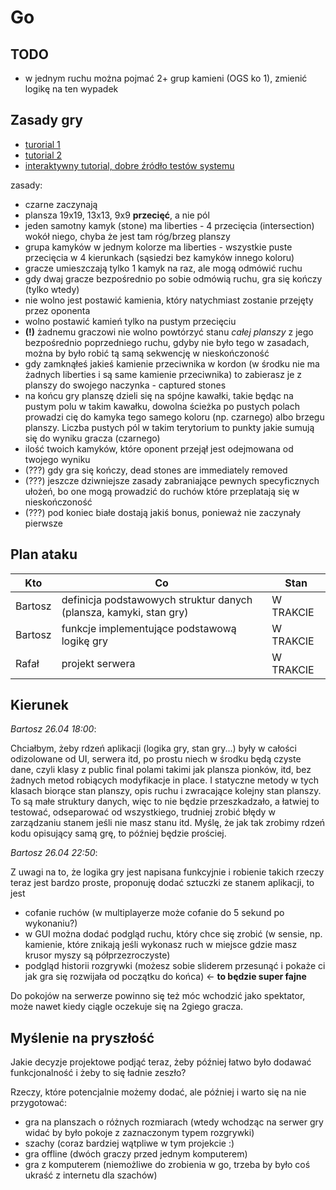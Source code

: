 # Go

## TODO
* w jednym ruchu można pojmać 2+ grup kamieni (OGS ko 1), zmienić logikę na ten wypadek

## Zasady gry
* [turorial 1](https://www.youtube.com/watch?v=5PTXdR8hLlQ)
* [tutorial 2](https://www.youtube.com/watch?v=YPMog4LAmvg)
* [interaktywny tutorial, dobre źródło testów systemu](https://online-go.com/learn-to-play-go/)

zasady:
* czarne zaczynają
* plansza 19x19, 13x13, 9x9 **przecięć**, a nie pól
* jeden samotny kamyk (stone) ma liberties - 4 przecięcia (intersection) wokół niego, chyba że jest tam róg/brzeg planszy
* grupa kamyków w jednym kolorze ma liberties - wszystkie puste przecięcia w 4 kierunkach (sąsiedzi bez kamyków innego koloru)
* gracze umieszczają tylko 1 kamyk na raz, ale mogą odmówić ruchu
* gdy dwaj gracze bezpośrednio po sobie odmówią ruchu, gra się kończy (tylko wtedy)
* nie wolno jest postawić kamienia, który natychmiast zostanie przejęty przez oponenta
* wolno postawić kamień tylko na pustym przecięciu
* **(!)** żadnemu graczowi nie wolno powtórzyć stanu *całej planszy* z jego bezpośrednio poprzedniego ruchu, gdyby nie było
tego w zasadach, można by było robić tą samą sekwencję w nieskończoność
* gdy zamknąłeś jakieś kamienie przeciwnika w kordon (w środku nie ma żadnych liberties i są same kamienie przeciwnika) to
zabierasz je z planszy do swojego naczynka - captured stones
* na końcu gry planszę dzieli się na spójne kawałki, takie będąc na pustym polu w takim kawałku, dowolna ścieżka po pustych
polach prowadzi cię do kamyka tego samego koloru (np. czarnego) albo brzegu planszy. Liczba pustych pól w takim terytorium to
punkty jakie sumują się do wyniku gracza (czarnego)
* ilość twoich kamyków, które oponent przejął jest odejmowana od twojego wyniku
* (???) gdy gra się kończy, dead stones are immediately removed
* (???) jeszcze dziwniejsze zasady zabraniające pewnych specyficznych ułożeń, bo one mogą prowadzić do ruchów które przeplatają
się w nieskończoność
* (???) pod koniec białe dostają jakiś bonus, ponieważ nie zaczynały pierwsze

## Plan ataku
| Kto | Co | Stan |
|---|---|---|
| Bartosz | definicja podstawowych struktur danych (plansza, kamyki, stan gry) | W TRAKCIE |
| Bartosz | funkcje implementujące podstawową logikę gry | W TRAKCIE |
| Rafał | projekt serwera | W TRAKCIE |

## Kierunek

*Bartosz 26.04 18:00*:

Chciałbym, żeby rdzeń aplikacji (logika gry, stan gry...) były w całości odizolowane od UI, serwera itd, po prostu niech
w środku będą czyste dane, czyli klasy z public final polami takimi jak plansza pionków, itd, bez żadnych metod robiących
modyfikacje in place. I statyczne metody w tych klasach biorące stan planszy, opis ruchu i zwracające kolejny stan planszy.
To są małe struktury danych, więc to nie będzie przeszkadzało, a łatwiej to testować, odseparować od wszystkiego, trudniej
zrobić błędy w zarządzaniu stanem jeśli nie masz stanu itd. Myślę, że jak tak zrobimy rdzeń kodu opisujący samą grę, to później
będzie prościej.

*Bartosz 26.04 22:50*:

Z uwagi na to, że logika gry jest napisana funkcyjnie i robienie takich rzeczy teraz jest bardzo proste,
proponuję dodać sztuczki ze stanem aplikacji, to jest
* cofanie ruchów (w multiplayerze może cofanie do 5 sekund po wykonaniu?)
* w GUI można dodać podgląd ruchu, który chce się zrobić (w sensie, np. kamienie, które znikają jeśli wykonasz ruch
w miejsce gdzie masz krusor myszy są półprzezroczyste)
* podgląd historii rozgrywki (możesz sobie sliderem przesunąć i pokaże ci jak gra się rozwijała od początku do końca) <- **to będzie super fajne**

Do pokojów na serwerze powinno się też móc wchodzić jako spektator, może nawet kiedy ciągle oczekuje się na 2giego gracza.

## Myślenie na pryszłość
Jakie decyzje projektowe podjąć teraz, żeby później łatwo było dodawać funkcjonalność i żeby to się ładnie zeszło?

Rzeczy, które potencjalnie możemy dodać, ale później i warto się na nie przygotować:
* gra na planszach o różnych rozmiarach (wtedy wchodząc na serwer gry widać by było pokoje z zaznaczonym typem rozgrywki)
* szachy (coraz bardziej wątpliwe w tym projekcie :)
* gra offline (dwóch graczy przed jednym komputerem)
* gra z komputerem (niemożliwe do zrobienia w go, trzeba by było coś ukraść z internetu dla szachów)
